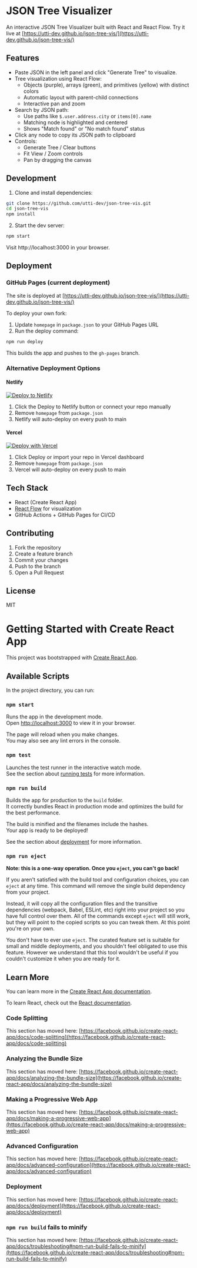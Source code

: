 # JSON Tree Visualizer

An interactive JSON Tree Visualizer built with React and React Flow. Try it live at [https://utti-dev.github.io/json-tree-vis/](https://utti-dev.github.io/json-tree-vis/)

## Features
- Paste JSON in the left panel and click "Generate Tree" to visualize.
- Tree visualization using React Flow:
  - Objects (purple), arrays (green), and primitives (yellow) with distinct colors
  - Automatic layout with parent-child connections
  - Interactive pan and zoom
- Search by JSON path:
  - Use paths like `$.user.address.city` or `items[0].name`
  - Matching node is highlighted and centered
  - Shows "Match found" or "No match found" status
- Click any node to copy its JSON path to clipboard
- Controls:
  - Generate Tree / Clear buttons
  - Fit View / Zoom controls
  - Pan by dragging the canvas

## Development

1. Clone and install dependencies:
```bash
git clone https://github.com/utti-dev/json-tree-vis.git
cd json-tree-vis
npm install
```

2. Start the dev server:
```bash
npm start
```
Visit http://localhost:3000 in your browser.

## Deployment

### GitHub Pages (current deployment)
The site is deployed at [https://utti-dev.github.io/json-tree-vis/](https://utti-dev.github.io/json-tree-vis/)

To deploy your own fork:
1. Update `homepage` in `package.json` to your GitHub Pages URL
2. Run the deploy command:
```bash
npm run deploy
```
This builds the app and pushes to the `gh-pages` branch.

### Alternative Deployment Options

#### Netlify
[![Deploy to Netlify](https://www.netlify.com/img/deploy/button.svg)](https://app.netlify.com/start/deploy?repository=https://github.com/utti-dev/json-tree-vis)
1. Click the Deploy to Netlify button or connect your repo manually
2. Remove `homepage` from `package.json`
3. Netlify will auto-deploy on every push to main

#### Vercel
[![Deploy with Vercel](https://vercel.com/button)](https://vercel.com/new/clone?repository-url=https://github.com/utti-dev/json-tree-vis)
1. Click Deploy or import your repo in Vercel dashboard
2. Remove `homepage` from `package.json`
3. Vercel will auto-deploy on every push to main

## Tech Stack
- React (Create React App)
- [React Flow](https://reactflow.dev/) for visualization
- GitHub Actions + GitHub Pages for CI/CD

## Contributing
1. Fork the repository
2. Create a feature branch
3. Commit your changes
4. Push to the branch
5. Open a Pull Request

## License
MIT
# Getting Started with Create React App

This project was bootstrapped with [Create React App](https://github.com/facebook/create-react-app).

## Available Scripts

In the project directory, you can run:

### `npm start`

Runs the app in the development mode.\
Open [http://localhost:3000](http://localhost:3000) to view it in your browser.

The page will reload when you make changes.\
You may also see any lint errors in the console.

### `npm test`

Launches the test runner in the interactive watch mode.\
See the section about [running tests](https://facebook.github.io/create-react-app/docs/running-tests) for more information.

### `npm run build`

Builds the app for production to the `build` folder.\
It correctly bundles React in production mode and optimizes the build for the best performance.

The build is minified and the filenames include the hashes.\
Your app is ready to be deployed!

See the section about [deployment](https://facebook.github.io/create-react-app/docs/deployment) for more information.

### `npm run eject`

**Note: this is a one-way operation. Once you `eject`, you can't go back!**

If you aren't satisfied with the build tool and configuration choices, you can `eject` at any time. This command will remove the single build dependency from your project.

Instead, it will copy all the configuration files and the transitive dependencies (webpack, Babel, ESLint, etc) right into your project so you have full control over them. All of the commands except `eject` will still work, but they will point to the copied scripts so you can tweak them. At this point you're on your own.

You don't have to ever use `eject`. The curated feature set is suitable for small and middle deployments, and you shouldn't feel obligated to use this feature. However we understand that this tool wouldn't be useful if you couldn't customize it when you are ready for it.

## Learn More

You can learn more in the [Create React App documentation](https://facebook.github.io/create-react-app/docs/getting-started).

To learn React, check out the [React documentation](https://reactjs.org/).

### Code Splitting

This section has moved here: [https://facebook.github.io/create-react-app/docs/code-splitting](https://facebook.github.io/create-react-app/docs/code-splitting)

### Analyzing the Bundle Size

This section has moved here: [https://facebook.github.io/create-react-app/docs/analyzing-the-bundle-size](https://facebook.github.io/create-react-app/docs/analyzing-the-bundle-size)

### Making a Progressive Web App

This section has moved here: [https://facebook.github.io/create-react-app/docs/making-a-progressive-web-app](https://facebook.github.io/create-react-app/docs/making-a-progressive-web-app)

### Advanced Configuration

This section has moved here: [https://facebook.github.io/create-react-app/docs/advanced-configuration](https://facebook.github.io/create-react-app/docs/advanced-configuration)

### Deployment

This section has moved here: [https://facebook.github.io/create-react-app/docs/deployment](https://facebook.github.io/create-react-app/docs/deployment)

### `npm run build` fails to minify

This section has moved here: [https://facebook.github.io/create-react-app/docs/troubleshooting#npm-run-build-fails-to-minify](https://facebook.github.io/create-react-app/docs/troubleshooting#npm-run-build-fails-to-minify)
